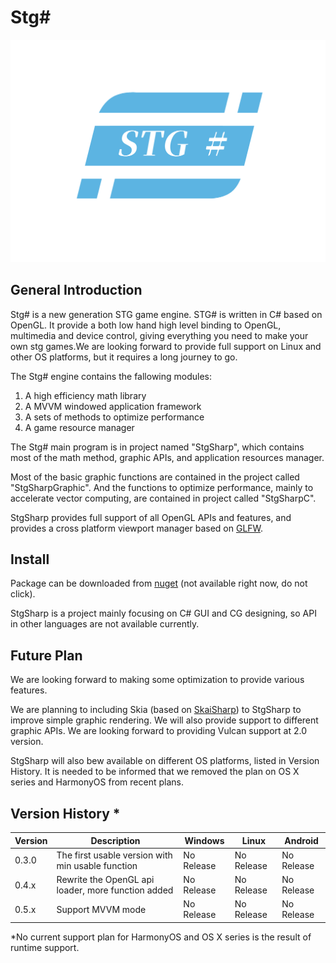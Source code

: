 # Stg# #

![Stg#Logo](https://github.com/Nitload-NSI/StgSharp/blob/main/STG%23LOGO.png "Stg#LOGO")


## General Introduction ##

Stg# is a new generation STG game engine. STG# is written in C# based on OpenGL. It provide a both low hand high level binding to OpenGL, multimedia and device control, giving everything you need to make your own stg games.We are looking forward to provide full support on Linux and other OS platforms, but it requires a long journey to go.

The Stg# engine contains the fallowing modules:

1. A high efficiency math library
2. A MVVM windowed application framework
3. A sets of methods to optimize performance
4. A game resource manager

The Stg# main program is in project named "StgSharp", which contains most of the math method, graphic APIs, and application resources manager.

Most of the basic graphic functions are contained in the project called "StgSharpGraphic". And the functions to optimize performance, mainly to accelerate vector computing, are contained in project called "StgSharpC".

StgSharp provides full support of all OpenGL APIs and features, and provides a cross platform viewport manager based on [GLFW](https://www.glfw.org/). 

## Install ##

Package can be downloaded from [nuget](https://127.0.0.1) (not available right now, do not click).

StgSharp is a project mainly focusing on C# GUI and CG designing, so API in other languages are not available currently.

## Future Plan ##

We are looking forward to making some optimization to provide various features.

We are planning to including Skia (based on [SkaiSharp](https://github.com/mono/SkiaSharp)) to StgSharp to improve simple graphic rendering. We will also provide support to different graphic APIs. We are looking forward to providing Vulcan support at 2.0 version.

StgSharp will also bew available on different OS platforms, listed in Version History. It is needed to be informed that we removed the plan on OS X series and HarmonyOS from recent plans.

## Version History *

| Version | Description                                        | Windows    | Linux      | Android    |
|---------|----------------------------------------------------|------------|------------|------------|
| 0.3.0   | The first usable version with min usable function  | No Release | No Release | No Release |
| 0.4.x   | Rewrite the OpenGL api loader, more function added | No Release | No Release | No Release |
| 0.5.x   | Support MVVM mode                                  | No Release | No Release | No Release |

*No current support plan for HarmonyOS and OS X series is the result of runtime support.
